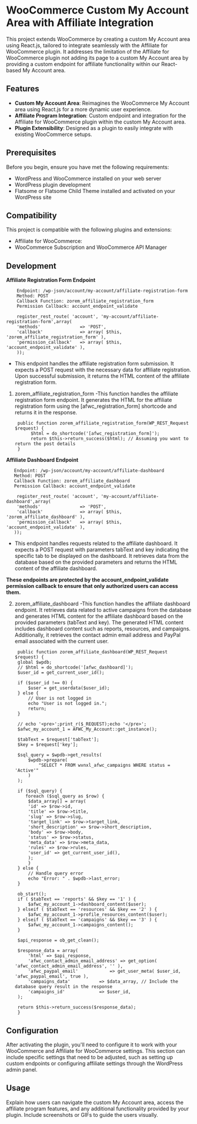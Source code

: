 # WooCommerce Custom My Account Area with Affiliate Integration

This project extends WooCommerce by creating a custom My Account area using React.js, tailored to integrate seamlessly with the Affiliate for WooCommerce plugin. It addresses the limitation of the Affiliate for WooCommerce plugin not adding its page to a custom My Account area by providing a custom endpoint for affiliate functionality within our React-based My Account area.

## Features

- **Custom My Account Area**: Reimagines the WooCommerce My Account area using React.js for a more dynamic user experience.
- **Affiliate Program Integration**: Custom endpoint and integration for the Affiliate for WooCommerce plugin within the custom My Account area.
- **Plugin Extensibility**: Designed as a plugin to easily integrate with existing WooCommerce setups.

## Prerequisites

Before you begin, ensure you have met the following requirements:
- WordPress and WooCommerce installed on your web server
- WordPress plugin development
- Flatsome or Flatsome Child Theme installed and activated on your WordPress site

## Compatibility

This project is compatible with the following plugins and extensions:
- Affiliate for WooCommerce:
- WooCommerce Subscription and WooCommerce API Manager

## Development

**Affiliate Registration Form Endpoint**

	    Endpoint: /wp-json/account/my-account/affiliate-registration-form
	    Method: POST
	    Callback Function: zorem_affiliate_registration_form
	    Permission Callback: account_endpoint_validate

        register_rest_route( 'account', 'my-account/affiliate-registration-form',array(
		'methods'               => 'POST',
		'callback'              => array( $this, 'zorem_affiliate_registration_form' ),
		'permission_callback'   => array( $this, 'account_endpoint_validate' ),
	    ));

   - This endpoint handles the affiliate registration form submission. It expects a POST request with the necessary data for affiliate registration.
     Upon successful submission, it returns the HTML content of the affiliate registration form.

1. zorem_affiliate_registration_form
   -This function handles the affiliate registration form endpoint. It generates the HTML for the affiliate registration form using the [afwc_registration_form] shortcode and returns it in the response.

		public function zorem_affiliate_registration_form(WP_REST_Request $request) {
		     $html = do_shortcode('[afwc_registration_form]');
		     return $this->return_success($html); // Assuming you want to return the post details
		}

**Affiliate Dashboard Endpoint**

	   Endpoint: /wp-json/account/my-account/affiliate-dashboard
	   Method: POST
	   Callback Function: zorem_affiliate_dashboard
	   Permission Callback: account_endpoint_validate

        register_rest_route( 'account', 'my-account/affiliate-dashboard',array(
		'methods'               => 'POST',
		'callback'              => array( $this, 'zorem_affiliate_dashboard' ),
		'permission_callback'   => array( $this, 'account_endpoint_validate' ),
	   ));

   - This endpoint handles requests related to the affiliate dashboard. It expects a POST request with parameters tabText and key indicating the specific tab to be displayed on the dashboard.
     It retrieves data from the database based on the provided parameters and returns the HTML content of the affiliate dashboard.

**These endpoints are protected by the account_endpoint_validate permission callback to ensure that only authorized users can access them.**

2. zorem_affiliate_dashboard
   -This function handles the affiliate dashboard endpoint. It retrieves data related to active campaigns from the database and generates HTML content for the affiliate dashboard based on the provided parameters (tabText and key).
   The generated HTML content includes dashboard content such as reports, resources, and campaigns. Additionally, it retrieves the contact admin email address and PayPal email associated with the current user.

		public function zorem_affiliate_dashboard(WP_REST_Request $request) {
		global $wpdb;
		// $html = do_shortcode('[afwc_dashboard]');
		$user_id = get_current_user_id();

		if ($user_id !== 0) {
			$user = get_userdata($user_id);
		} else {
			// User is not logged in
			echo "User is not logged in.";
			return;
		}

		// echo '<pre>';print_r($_REQUEST);echo '</pre>';
		$afwc_my_account_1 = AFWC_My_Account::get_instance();

		$tabText = $request['tabText'];
		$key = $request['key'];

		$sql_query = $wpdb->get_results(
			$wpdb->prepare(
				"SELECT * FROM wvnxl_afwc_campaigns WHERE status = 'Active'"
			)
		);

		if ($sql_query) {
           foreach ($sql_query as $row) {
			$data_array[] = array(
			'id' => $row->id,
			'title' => $row->title,
			'slug' => $row->slug,
			'target_link' => $row->target_link,
			'short_description' => $row->short_description,
			'body' => $row->body,
			'status' => $row->status,
			'meta_data' => $row->meta_data,
			'rules' => $row->rules,
			'user_id' => get_current_user_id(),
			);
		    }
		} else {
			// Handle query error
			echo "Error: " . $wpdb->last_error;
		}

		ob_start();	
		if ( $tabText == 'reports' && $key == '1' ) {
			$afwc_my_account_1->dashboard_content($user);
		} elseif ( $tabText == 'resources' && $key == '2' ) {
			$afwc_my_account_1->profile_resources_content($user);
		} elseif ( $tabText == 'campaigns' && $key == '3' ) {
			$afwc_my_account_1->campaigns_content();
		}

		$api_response = ob_get_clean();

		$response_data = array(
			'html' => $api_response,
			'afwc_contact_admin_email_address' => get_option( 'afwc_contact_admin_email_address', '' ),
			'afwc_paypal_email'      	   => get_user_meta( $user_id, 'afwc_paypal_email', true ),
			'campaigns_data' 		   => $data_array, // Include the database query result in the response
			'campaigns_id'			   => $user_id,
		);

		return $this->return_success($response_data);
		}

## Configuration

After activating the plugin, you'll need to configure it to work with your WooCommerce and Affiliate for WooCommerce settings. This section can include specific settings that need to be adjusted, such as setting up custom endpoints or configuring affiliate settings through the WordPress admin panel.

## Usage

Explain how users can navigate the custom My Account area, access the affiliate program features, and any additional functionality provided by your plugin. Include screenshots or GIFs to guide the users visually.
